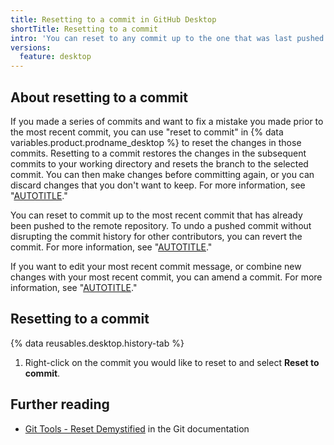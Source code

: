 ```yaml
---
title: Resetting to a commit in GitHub Desktop
shortTitle: Resetting to a commit
intro: 'You can reset to any commit up to the one that was last pushed to the remote branch.'
versions:
  feature: desktop
---
```


## About resetting to a commit

If you made a series of commits and want to fix a mistake you made prior to the most recent commit, you can use "reset to commit" in {% data variables.product.prodname_desktop %} to reset the changes in those commits. Resetting to a commit restores the changes in the subsequent commits to your working directory and resets the branch to the selected commit. You can then make changes before committing again, or you can discard changes that you don't want to keep. For more information, see "[AUTOTITLE](/desktop/making-changes-in-a-branch/committing-and-reviewing-changes-to-your-project-in-github-desktop)."

You can reset to commit up to the most recent commit that has already been pushed to the remote repository. To undo a pushed commit without disrupting the commit history for other contributors, you can revert the commit. For more information, see "[AUTOTITLE](/desktop/managing-commits/reverting-a-commit-in-github-desktop)."

If you want to edit your most recent commit message, or combine new changes with your most recent commit, you can amend a commit. For more information, see "[AUTOTITLE](/desktop/managing-commits/amending-a-commit-in-github-desktop)."

## Resetting to a commit

{% data reusables.desktop.history-tab %}
1. Right-click on the commit you would like to reset to and select **Reset to commit**.

## Further reading

* [Git Tools - Reset Demystified](https://git-scm.com/book/en/v2/Git-Tools-Reset-Demystified) in the Git documentation
